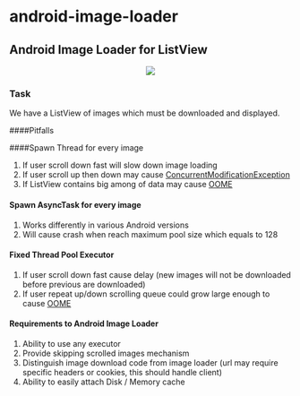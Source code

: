 android-image-loader
====================

## Android Image Loader for ListView

<div align="center">
  <img src="https://raw.github.com/dmytrodanylyk/android-image-loader/master/diagram.png"/>
</div>

### Task
We have a ListView of images which must be downloaded and displayed.

####Pitfalls

####Spawn Thread for every image
1. If user scroll down fast will slow down image loading
2. If user scroll up then down may cause <a href="http://docs.oracle.com/javase/1.5.0/docs/api/java/util/ConcurrentModificationException.html" target="_blank">ConcurrentModificationException</a>
3. If ListView contains big among of data may cause <a href="http://docs.oracle.com/javase/7/docs/api/java/lang/OutOfMemoryError.html" target="_blank">OOME</a>

#### Spawn AsyncTask for every image
1. Works differently in various Android versions
2. Will cause crash when reach maximum pool size which equals to 128

#### Fixed Thread Pool Executor
1. If user scroll down fast cause delay (new images will not be downloaded before previous are downloaded)
2. If user repeat up/down scrolling queue could grow large enough to cause <a href="http://docs.oracle.com/javase/7/docs/api/java/lang/OutOfMemoryError.html" target="_blank">OOME</a>

#### Requirements to Android Image Loader
1. Ability to use any executor
2. Provide skipping scrolled images mechanism
3. Distinguish image download code from image loader (url may require specific headers or cookies, this should handle client)
4. Ability to easily attach Disk / Memory cache